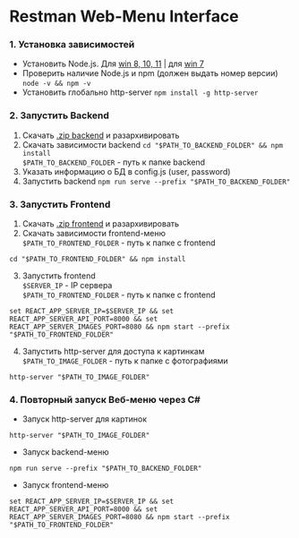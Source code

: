 # Restman Web-Menu Interface


### 1. Установка зависимостей
* Установить Node.js. Для [win 8, 10, 11](https://nodejs.org/dist/v16.16.0/node-v16.16.0-x64.msi) | для [win 7](https://nodejs.org/dist/v13.14.0/node-v13.14.0-x64.msi)
* Проверить наличие Node.js и npm (должен выдать номер версии) `node -v && npm -v`
* Установить глобально http-server `npm install -g http-server`



### 2. Запустить Backend
1. Скачать [.zip backend](https://github.com//SherzodAli/restman_web_menu/archive/refs/heads/main.zip) и разархивировать
2. Скачать зависимости backend `cd "$PATH_TO_BACKEND_FOLDER" && npm install`   
`$PATH_TO_BACKEND_FOLDER` - путь к папке backend
3. Указать информацию о БД в config.js (user, password)
4. Запустить backend `npm run serve --prefix "$PATH_TO_BACKEND_FOLDER"`


### 3. Запустить Frontend
1. Скачать [.zip frontend](https://github.com//SherzodAli/restman_web_menu/archive/refs/heads/main.zip) и разархивировать
2. Скачать зависимости frontend-меню  
`$PATH_TO_FRONTEND_FOLDER` - путь к папке с frontend 
```shell
cd "$PATH_TO_FRONTEND_FOLDER" && npm install
```
3. Запустить frontend  
`$SERVER_IP` - IP сервера  
`$PATH_TO_FRONTEND_FOLDER` - путь к папке с frontend
```shell
set REACT_APP_SERVER_IP=$SERVER_IP && set REACT_APP_SERVER_API_PORT=8000 && set REACT_APP_SERVER_IMAGES_PORT=8080 && npm start --prefix "$PATH_TO_FRONTEND_FOLDER"
```
4. Запустить http-server для доступа к картинкам  
`$PATH_TO_IMAGE_FOLDER` - путь к папке с фотографиями
```shell
http-server "$PATH_TO_IMAGE_FOLDER"
```


### 4. Повторный запуск Веб-меню через C#
* Запуск http-server для картинок
```shell
http-server "$PATH_TO_IMAGE_FOLDER"
```
* Запуск backend-меню
```shell
npm run serve --prefix "$PATH_TO_BACKEND_FOLDER"
```
* Запуск frontend-меню
```shell
set REACT_APP_SERVER_IP=$SERVER_IP && set REACT_APP_SERVER_API_PORT=8000 && set REACT_APP_SERVER_IMAGES_PORT=8080 && npm start --prefix "$PATH_TO_FRONTEND_FOLDER"
```